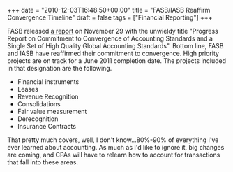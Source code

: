 +++
date = "2010-12-03T16:48:50+00:00"
title = "FASB/IASB Reaffirm Convergence Timeline"
draft = false
tags = ["Financial Reporting"]
+++

FASB released [a report](http://www.fasb.org/cs/ContentServer?site=FASB&c=Document_C&pagename=FASB/Document_C/DocumentPage&cid=1176157955243) on November 29 with the unwieldy title "Progress Report on Commitment to Convergence of Accounting Standards and a Single Set of High Quality Global Accounting Standards". Bottom line, FASB and IASB have reaffirmed their commitment to convergence. High priority projects are on track for a June 2011 completion date. The projects included in that designation are the following. 

- Financial instruments 
- Leases 
- Revenue Recognition 
- Consolidations 
- Fair value measurement 
- Derecognition 
- Insurance Contracts 

That pretty much covers, well, I don't know...80%-90% of everything I've ever learned about accounting. As much as I'd like to ignore it, big changes are coming, and CPAs will have to relearn how to account for transactions that fall into these areas.
